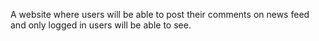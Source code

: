 A website where users will be able to post 
their comments on news feed and only logged in users 
will be able to see.